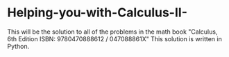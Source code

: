 # Helping-you-with-Calculus-II-
This will be the solution to all of the problems in the math book "Calculus, 6th Edition
ISBN: 9780470888612 / 047088861X"
This solution is written in Python.
